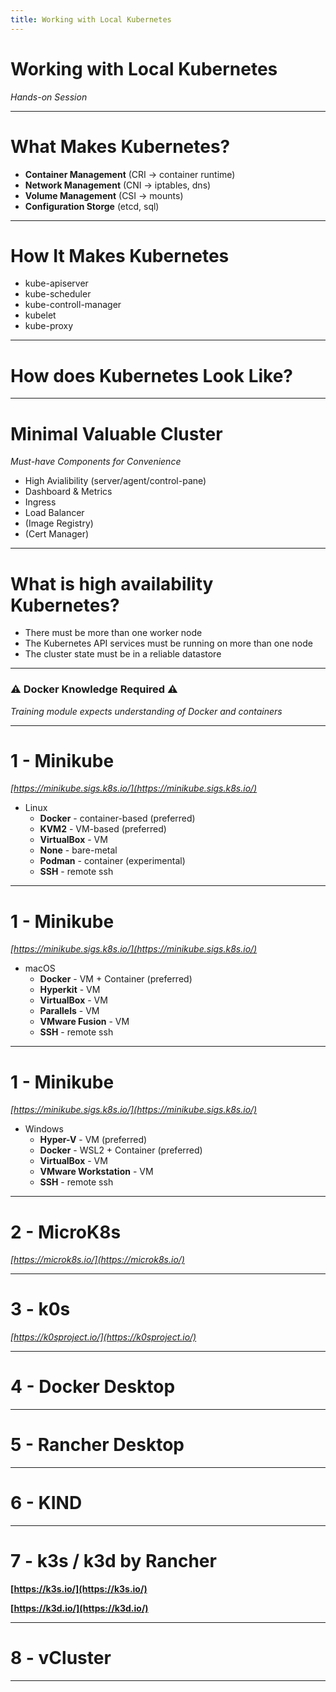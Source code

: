```yaml
---
title: Working with Local Kubernetes
---
```


# Working with Local Kubernetes
_Hands-on Session_

---

# What Makes Kubernetes?

* **Container Management** (CRI -> container runtime)
* **Network Management** (CNI -> iptables, dns)
* **Volume Management** (CSI -> mounts)
* **Configuration Storge** (etcd, sql)

---

# How It Makes Kubernetes

* kube-apiserver
* kube-scheduler
* kube-controll-manager
* kubelet
* kube-proxy

---

# How does Kubernetes Look Like?



---

# Minimal Valuable Cluster
_Must-have Components for Convenience_

* High Avialibility (server/agent/control-pane)
* Dashboard & Metrics
* Ingress
* Load Balancer
* (Image Registry)
* (Cert Manager)

---

# What is high availability Kubernetes?

* There must be more than one worker node
* The Kubernetes API services must be running on more than one node
* The cluster state must be in a reliable datastore

---

### ⚠️ Docker Knowledge Required ⚠️
_Training module expects understanding of Docker and containers_

---

# 1 - Minikube
_[https://minikube.sigs.k8s.io/](https://minikube.sigs.k8s.io/)_

* Linux
    * **Docker** - container-based (preferred)
    * **KVM2** - VM-based (preferred)
    * **VirtualBox** - VM
    * **None** - bare-metal
    * **Podman** - container (experimental)
    * **SSH** - remote ssh

---

# 1 - Minikube
_[https://minikube.sigs.k8s.io/](https://minikube.sigs.k8s.io/)_

* macOS
    * **Docker** - VM + Container (preferred)
    * **Hyperkit** - VM
    * **VirtualBox** - VM
    * **Parallels** - VM
    * **VMware Fusion** - VM
    * **SSH** - remote ssh

---

# 1 - Minikube
_[https://minikube.sigs.k8s.io/](https://minikube.sigs.k8s.io/)_

* Windows
    * **Hyper-V** - VM (preferred)
    * **Docker** - WSL2 + Container (preferred)
    * **VirtualBox** - VM
    * **VMware Workstation** - VM
    * **SSH** - remote ssh

---

# 2 - MicroK8s
_[https://microk8s.io/](https://microk8s.io/)_



---

# 3 - k0s
_[https://k0sproject.io/](https://k0sproject.io/)_

---

# 4 - Docker Desktop

---

# 5 - Rancher Desktop

---

# 6 - KIND

---

# 7 - k3s / k3d by Rancher
__[https://k3s.io/](https://k3s.io/)__

__[https://k3d.io/](https://k3d.io/)__

---

# 8 - vCluster

---
